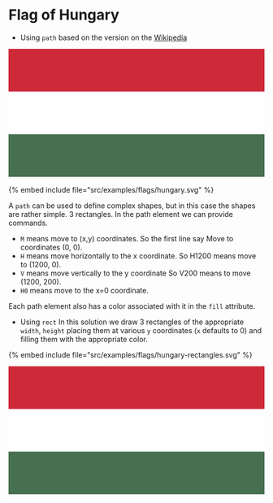 # Flag of Hungary

* Using `path` based on the version on the [Wikipedia](https://en.wikipedia.org/wiki/Flag_of_Hungary)

![Hungarian flag](../examples/flags/hungary.svg)


{% embed include file="src/examples/flags/hungary.svg" %}


A `path` can be used to define complex shapes, but in this case the shapes are rather simple. 3 rectangles.
In the path element we can provide commands.

* `M` means move to (x,y) coordinates. So the first line say Move to coordinates (0, 0).
* `H` means move horizontally to the x coordinate. So H1200 means move to (1200, 0).
* `V` means move vertically to the y coordinate So V200 means to move (1200, 200).
* `H0` means move to the x=0 coordinate.

Each path element also has a color associated with it in the `fill` attribute.


* Using `rect` In this solution we draw 3 rectangles of the appropriate `width`, `height` placing them at various `y` coordinates (`x` defaults to 0) and filling them with the appropriate color.

{% embed include file="src/examples/flags/hungary-rectangles.svg" %}

![Hungarian flag](../examples/flags/hungary-rectangles.svg)


